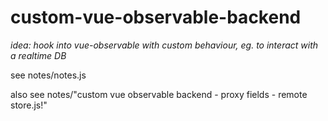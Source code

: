 # custom-vue-observable-backend

*idea: hook into vue-observable with custom behaviour, eg. to interact with a realtime DB*


see notes/notes.js


also see notes/"custom vue observable backend - proxy fields - remote store.js!"
